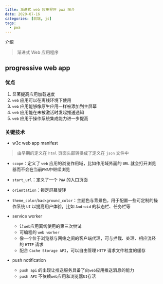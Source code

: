 ```yaml
---
title: 渐进式 web 应用程序 pwa 简介
date: 2020-07-16
categories: [前端, js]
tags: 
  - pwa
---
```


介绍

> 渐进式 Web 应用程序

## progressive web app

### 优点

1. 显著提高应用加载速度
2. `web` 应用可以在离线环境下使用
3. `web` 应用能够像原生应用一样被添加到主屏幕
4. `web` 应用能在未被激活时发起推送通知
5. `web` 应用于操作系统集成能力进一步提高

### 关键技术

- w3c web app manifest

> 由早期的定义在 `html` 页面头部转换成了定义在 `json` 文件中

- `scope`：定义了 `web` 应用的浏览作用域，比如作用域外面的 `URL` 就会打开浏览器而不会在当前`PWA`中继续浏览

- `start_url`：定义了一个 `PWA` 的入口页面
- `orientation`：锁定屏幕旋转
- `theme_color`/`background_color`：主题色与背景色，用于配置一些可定制的操作系统 `UI` 以提高用户体验，比如 `Android` 的状态栏、任务栏等

- service worker
  - 让`web`应用离线使用的第三次尝试
  - 可编程的 `web worker`
  - 像一个位于浏览器与网络之间的客户端代理，可与拦截、处理、相应流经的 `HTTP` 请求
  - 配合 `Cache Storage API`，可以自由管理 `HTTP` 请求文件粒度的缓存
- push notification
  - `push api` 的出现让推送服务具备了向`web`应用推送消息的能力
  - `push API` 不依赖`web`应用和浏览器`UI`存活
